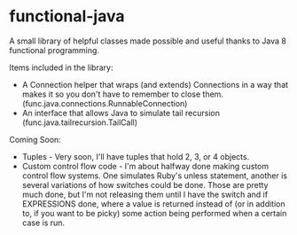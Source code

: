 functional-java
===============

A small library of helpful classes made possible and useful thanks to Java 8 functional programming.

Items included in the library:
+ A Connection helper that wraps (and extends) Connections in a way that makes it so you don't have to remember to close them. (func.java.connections.RunnableConnection)
+ An interface that allows Java to simulate tail recursion (func.java.tailrecursion.TailCall)

Coming Soon:
+ Tuples - Very soon, I'll have tuples that hold 2, 3, or 4 objects.
+ Custom control flow code - I'm about halfway done making custom control flow systems.  One simulates Ruby's unless statement, another is several variations of how switches could be done.  Those are pretty much done, but I'm not releasing them until I have the switch and if EXPRESSIONS done, where a value is returned instead of (or in addition to, if you want to be picky) some action being performed when a certain case is run.
